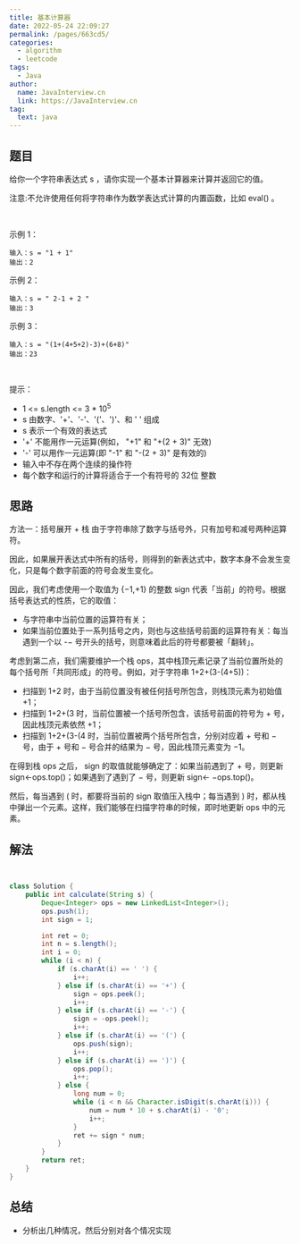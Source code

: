 ```yaml
---
title: 基本计算器
date: 2022-05-24 22:09:27
permalink: /pages/663cd5/
categories: 
  - algorithm
  - leetcode
tags: 
  - Java
author: 
  name: JavaInterview.cn
  link: https://JavaInterview.cn
tag: 
  text: java
---
```



## 题目
给你一个字符串表达式 s ，请你实现一个基本计算器来计算并返回它的值。

注意:不允许使用任何将字符串作为数学表达式计算的内置函数，比如 eval() 。

 

示例 1：

    输入：s = "1 + 1"
    输出：2
    
示例 2：

    输入：s = " 2-1 + 2 "
    输出：3
    
示例 3：

    输入：s = "(1+(4+5+2)-3)+(6+8)"
    输出：23
 

提示：

- 1 <= s.length <= 3 * 10<sup>5</sup>
- s 由数字、'+'、'-'、'('、')'、和 ' ' 组成
- s 表示一个有效的表达式
- '+' 不能用作一元运算(例如， "+1" 和 "+(2 + 3)" 无效)
- '-' 可以用作一元运算(即 "-1" 和 "-(2 + 3)" 是有效的)
- 输入中不存在两个连续的操作符
- 每个数字和运行的计算将适合于一个有符号的 32位 整数



## 思路

方法一：括号展开 + 栈
由于字符串除了数字与括号外，只有加号和减号两种运算符。

因此，如果展开表达式中所有的括号，则得到的新表达式中，数字本身不会发生变化，只是每个数字前面的符号会发生变化。

因此，我们考虑使用一个取值为 {−1,+1} 的整数 sign 代表「当前」的符号。根据括号表达式的性质，它的取值：

- 与字符串中当前位置的运算符有关；
- 如果当前位置处于一系列括号之内，则也与这些括号前面的运算符有关：每当遇到一个以 -− 号开头的括号，则意味着此后的符号都要被「翻转」。

考虑到第二点，我们需要维护一个栈 
ops，其中栈顶元素记录了当前位置所处的每个括号所「共同形成」的符号。例如，对于字符串
1+2+(3-(4+5))：

- 扫描到 1+2 时，由于当前位置没有被任何括号所包含，则栈顶元素为初始值 +1；
- 扫描到 1+2+(3 时，当前位置被一个括号所包含，该括号前面的符号为 +
  号，因此栈顶元素依然 +1；
- 扫描到 1+2+(3-(4 时，当前位置被两个括号所包含，分别对应着 + 号和 − 号，由于 +
  号和 − 号合并的结果为 − 号，因此栈顶元素变为 −1。

在得到栈 ops 之后， sign 的取值就能够确定了：如果当前遇到了 + 号，则更新
sign←ops.top()；如果遇到了遇到了 − 号，则更新 sign← −ops.top()。

然后，每当遇到 ( 时，都要将当前的 sign 取值压入栈中；每当遇到 )
时，都从栈中弹出一个元素。这样，我们能够在扫描字符串的时候，即时地更新
ops 中的元素。


## 解法
```java


class Solution {
    public int calculate(String s) {
        Deque<Integer> ops = new LinkedList<Integer>();
        ops.push(1);
        int sign = 1;

        int ret = 0;
        int n = s.length();
        int i = 0;
        while (i < n) {
            if (s.charAt(i) == ' ') {
                i++;
            } else if (s.charAt(i) == '+') {
                sign = ops.peek();
                i++;
            } else if (s.charAt(i) == '-') {
                sign = -ops.peek();
                i++;
            } else if (s.charAt(i) == '(') {
                ops.push(sign);
                i++;
            } else if (s.charAt(i) == ')') {
                ops.pop();
                i++;
            } else {
                long num = 0;
                while (i < n && Character.isDigit(s.charAt(i))) {
                    num = num * 10 + s.charAt(i) - '0';
                    i++;
                }
                ret += sign * num;
            }
        }
        return ret;
    }
}


```

## 总结

- 分析出几种情况，然后分别对各个情况实现 
